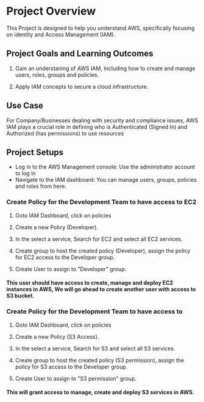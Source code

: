 # Project Overview
This Project is designed to help you understand AWS, specifically focusing on identity and Access Management (IAM).

## Project Goals and Learning Outcomes

1. Gain an understaning of AWS IAM, Including how to create and manage users, roles, groups and policies.

2. Apply IAM concepts to secure a cloud infrastructure.

## Use Case
For Company/Businesses dealing with security and compliance issues, AWS IAM plays a crucial role in defining who is Authenticated (Signed In) and Authorized (has permissions) to use resources

## Project Setups

- Log in to the AWS Management console: Use the administrator account to log in
- Navigate to the IAM dashboard: You can manage users, groups, policies and roles from here.

### Create Policy for the Development Team to have access to EC2
1. Goto IAM Dashboard, click on policies

2. Create a new Policy (Developer).
3. In the select a service, Search for EC2 and select all EC2 services.

4. Create group to host the created policy (Developer), assign the policy for EC2 access to the Developer group.
5. Create User to assign to "Developer" group.

#### This user should have access to create, manage and deploy EC2 instances in AWS, We will go ahead to create another user with access to S3 bucket.

### Create Policy for the Development Team to have access to 
1. Goto IAM Dashboard, click on policies

2. Create a new Policy (S3 Access).
3. In the select a service, Search for S3 and select all S3 services.

4. Create group to host the created policy (S3 permission), assign the policy for S3 access to the Developer group.
5. Create User to assign to "S3 permission" group.

#### This will grant access to manage, create and deploy S3 services in AWS.